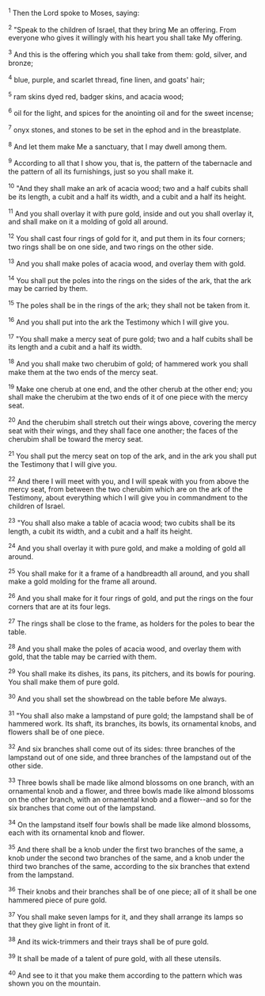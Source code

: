 <sup>1</sup> 
Then the Lord spoke to Moses, saying: 

<sup>2</sup> 
"Speak to the children of Israel, that they bring Me an offering. From everyone who gives it willingly with his heart you shall take My offering. 

<sup>3</sup> 
And this is the offering which you shall take from them: gold, silver, and bronze; 

<sup>4</sup> 
blue, purple, and scarlet thread, fine linen, and goats' hair; 

<sup>5</sup> 
ram skins dyed red, badger skins, and acacia wood; 

<sup>6</sup> 
oil for the light, and spices for the anointing oil and for the sweet incense; 

<sup>7</sup> 
onyx stones, and stones to be set in the ephod and in the breastplate. 

<sup>8</sup> 
And let them make Me a sanctuary, that I may dwell among them. 

<sup>9</sup> 
According to all that I show you, that is, the pattern of the tabernacle and the pattern of all its furnishings, just so you shall make it.

<sup>10</sup> 
"And they shall make an ark of acacia wood; two and a half cubits shall be its length, a cubit and a half its width, and a cubit and a half its height. 

<sup>11</sup> 
And you shall overlay it with pure gold, inside and out you shall overlay it, and shall make on it a molding of gold all around. 

<sup>12</sup> 
You shall cast four rings of gold for it, and put them in its four corners; two rings shall be on one side, and two rings on the other side. 

<sup>13</sup> 
And you shall make poles of acacia wood, and overlay them with gold. 

<sup>14</sup> 
You shall put the poles into the rings on the sides of the ark, that the ark may be carried by them. 

<sup>15</sup> 
The poles shall be in the rings of the ark; they shall not be taken from it. 

<sup>16</sup> 
And you shall put into the ark the Testimony which I will give you. 

<sup>17</sup> 
"You shall make a mercy seat of pure gold; two and a half cubits shall be its length and a cubit and a half its width. 

<sup>18</sup> 
And you shall make two cherubim of gold; of hammered work you shall make them at the two ends of the mercy seat. 

<sup>19</sup> 
Make one cherub at one end, and the other cherub at the other end; you shall make the cherubim at the two ends of it of one piece with the mercy seat. 

<sup>20</sup> 
And the cherubim shall stretch out their wings above, covering the mercy seat with their wings, and they shall face one another; the faces of the cherubim shall be toward the mercy seat. 

<sup>21</sup> 
You shall put the mercy seat on top of the ark, and in the ark you shall put the Testimony that I will give you. 

<sup>22</sup> 
And there I will meet with you, and I will speak with you from above the mercy seat, from between the two cherubim which are on the ark of the Testimony, about everything which I will give you in commandment to the children of Israel.

<sup>23</sup> 
"You shall also make a table of acacia wood; two cubits shall be its length, a cubit its width, and a cubit and a half its height. 

<sup>24</sup> 
And you shall overlay it with pure gold, and make a molding of gold all around. 

<sup>25</sup> 
You shall make for it a frame of a handbreadth all around, and you shall make a gold molding for the frame all around. 

<sup>26</sup> 
And you shall make for it four rings of gold, and put the rings on the four corners that are at its four legs. 

<sup>27</sup> 
The rings shall be close to the frame, as holders for the poles to bear the table. 

<sup>28</sup> 
And you shall make the poles of acacia wood, and overlay them with gold, that the table may be carried with them. 

<sup>29</sup> 
You shall make its dishes, its pans, its pitchers, and its bowls for pouring. You shall make them of pure gold. 

<sup>30</sup> 
And you shall set the showbread on the table before Me always.

<sup>31</sup> 
"You shall also make a lampstand of pure gold; the lampstand shall be of hammered work. Its shaft, its branches, its bowls, its ornamental knobs, and flowers shall be of one piece. 

<sup>32</sup> 
And six branches shall come out of its sides: three branches of the lampstand out of one side, and three branches of the lampstand out of the other side. 

<sup>33</sup> 
Three bowls shall be made like almond blossoms on one branch, with an ornamental knob and a flower, and three bowls made like almond blossoms on the other branch, with an ornamental knob and a flower--and so for the six branches that come out of the lampstand. 

<sup>34</sup> 
On the lampstand itself four bowls shall be made like almond blossoms, each with its ornamental knob and flower. 

<sup>35</sup> 
And there shall be a knob under the first two branches of the same, a knob under the second two branches of the same, and a knob under the third two branches of the same, according to the six branches that extend from the lampstand. 

<sup>36</sup> 
Their knobs and their branches shall be of one piece; all of it shall be one hammered piece of pure gold. 

<sup>37</sup> 
You shall make seven lamps for it, and they shall arrange its lamps so that they give light in front of it. 

<sup>38</sup> 
And its wick-trimmers and their trays shall be of pure gold. 

<sup>39</sup> 
It shall be made of a talent of pure gold, with all these utensils. 

<sup>40</sup> 
And see to it that you make them according to the pattern which was shown you on the mountain.